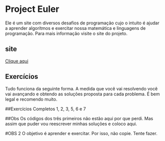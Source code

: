 # Project Euler
Ele é um site com diversos desafios de programação cujo o intuito é ajudar a
aprender algorítmos e exercitar nossa matemática e linguagens de programação.
Para mais informação visite o site do projeto. 

## site
<a href="http://projecteuler.net"> Clique aqui</a>

## Exercícios
Tudo funciona da seguinte forma. A medida que você vai resolvendo você vai
avançando e obtendo as soluções proposta para cada problema. É bem legal e
recomendo muito. 

##Exercícios Completos
1, 2, 3, 5, 6 e 7

##Obs
Os códigos dos três primeiros não estão aqui por que perdi. Mas assim que puder
vou reescrever minhas soluções e coloco aqui.

#OBS 2
O objetivo é aprender e exercitar. Por isso, não copie. Tente fazer.

